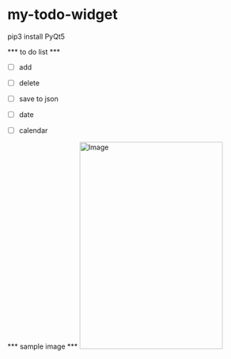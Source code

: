 # my-todo-widget

pip3 install PyQt5

*** to do list ***
- [ ] add
- [ ] delete
- [ ] save to json
- [ ] date
- [ ] calendar


*** sample image ***
<img width="289" height="419" alt="Image" src="https://github.com/user-attachments/assets/985a9608-0ea6-42fa-be47-0bb0234c6f58" />
